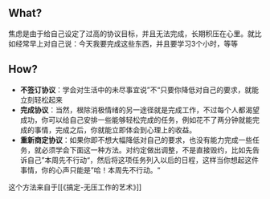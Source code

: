 ## What?
焦虑是由于给自己设定了过高的协议目标，并且无法完成，长期积压在心里。就比如经常早上对自己说：今天我要完成这些东西，并且要学习3个小时，等等

## How?
- **不签订协议**：学会对生活中的未尽事宜说”不“只要你降低对自己的要求，就能立刻轻松起来
- **完成协议**：当然，根除消极情绪的另一途径就是完成工作，不过每个人都渴望成功，你可以给自己安排一些能够轻松完成的任务，例如花不了两分钟就能完成的事情，完成之后，你就能立即体会到心理上的收益。
- **重新商定协议**：如果你即不想大幅降低对自己的要求，也没有能力完成一些任务，就必须学会下面这一种方法。对约定做出调整，不是直接毁约，比如先告诉自己”本周先不行动“，然后将这项任务列入以后的日程，这样当你想起这件事情，你的心声只能是”哈！本周先不行动。“

这个方法来自于[[《搞定-无压工作的艺术》]]
